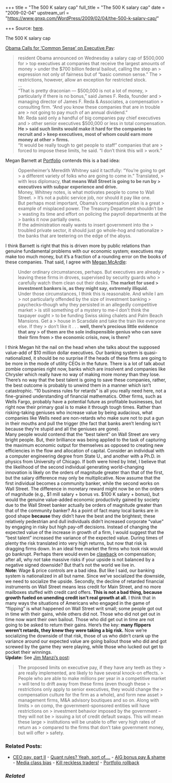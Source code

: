 +++
title = "The 500 K salary cap"
full_title = "The 500 K salary cap"
date = "2009-02-04"
upstream_url = "https://www.gnxp.com/WordPress/2009/02/04/the-500-k-salary-cap/"

+++
Source: [here](https://www.gnxp.com/WordPress/2009/02/04/the-500-k-salary-cap/).

The 500 K salary cap

[Obama Calls for ‘Common Sense’ on Executive Pay](http://www.nytimes.com/2009/02/05/us/politics/05pay.html?hp=&pagewanted=print):

> resident Obama announced on Wednesday a salary cap of \$500,000 for > top executives at companies that receive the largest amounts of money > under the \$700 billion federal bailout, calling the step an > expression not only of fairness but of “basic common sense.” The > restrictions, however, allow an exception for restricted stock.  
> …  
> “That is pretty draconian — \$500,000 is not a lot of money, > particularly if there is no bonus,” said James F. Reda, founder and > managing director of James F. Reda & Associates, a compensation > consulting firm. “And you know these companies that are in trouble are > not going to pay much of an annual dividend.”  
> Mr. Reda said only a handful of big companies pay chief executives and > other senior executives \$500,000 or less in total compensation. **He > said such limits would make it hard for the companies to recruit and > keep executives, most of whom could earn more money at other > firms.**  
> “It would be really tough to get people to staff” companies that are > forced to impose these limits, he said. “I don’t think this will > work.”

Megan Barnett at [Portfolio](http://www.portfolio.com/news-markets/top-5/2009/02/04/Banker-Pay-Caps-Bad-Idea) contends this is a bad idea:

> Oppenheimer’s Meredith Whitney said it tactfully: “You’re going to get > a different variety of folks who are going to come in.” Translated, > with less diplomacy, **that means Wall Street is going to be run by > executives with subpar experience and drive.**  
> Money, Whitney notes, is what motivates people to come to Wall Street. > It’s not a public service job, nor should it pay like one.  
> But perhaps most important, Obama’s compensation plan is a great > example of misplaced power. The Treasury Department shouldn’t be > wasting its time and effort on policing the payroll departments at the > banks it now partially owns.  
> If the administration really wants to insert government into the > troubled private sector, it should just go whole-hog and nationalize > the banks that are teetering on the edge of the abyss.

I think Barnett is right that this is driven more by public relations than genuine fundamental problems with our economic system; executives may make too much money, but it’s a fraction of a rounding error on the books of these companies. That said, I agree with [Megan McArdle](http://meganmcardle.theatlantic.com/archives/2009/02/wall_street_jobs_no_longer_a_l.php):

> Under ordinary circumstances, perhaps. But executives are already > leaving these firms in droves, supervised by security guards who > carefully watch them clean out their desks. **The market for used > investment bankers is, as they might say, extremely illiquid.**  
> Under those circumstances, I think this is reasonable. And while I am > not particularly offended by the size of investment banking > paychecks–though why they persisted in an allegedly competitive market > is still something of a mystery to me–I don’t think the taxpayer ought > to be funding Swiss skiing chalets and Palm Beach Mansions. Get a > house in Scarsdale and take the train like everyone else. If they > don’t like it . . . **well, there’s precious little evidence that any > of them are the sole indispensible genius who can save their firm from > the economic crisis, now, is there?**

I think Megan hit the nail on the head when she talks about the supposed value-add of \$10 million dollar executives. Our banking system is quasi-nationalized, it should be no surprise if the heads of these firms are going to be more in the mode of utility CEOs in the future. There is a lot of talk about zombie companies right now, banks which are insolvent and companies like Chrysler which really have no way of making more money than they lose. There’s no way that the best talent is going to save these companies, rather, the best outcome is probably to unwind them in a manner which isn’t catastrophic. “10 business rules for retards” is all you really need here, not a fine-grained understanding of financial mathematics. Other firms, such as Wells Fargo, probably have a potential future as profitable businesses, but right now their primary goal is to make it through tough times. Rather than risking-taking geniuses who increase value by being audacious, what companies like Wells need are non-retards who make sure not to put a gun in their mouths and pull the trigger (the fact that banks aren’t lending isn’t because they’re stupid and all the geniuses are gone).  
Many people would contend that the “best talent” on Wall Street are very bright people. But, their brilliance was being applied to the task of capturing the maximum economic output for themselves as opposed to creating new efficiencies in the flow and allocation of capital. Consider an individual with a computer engineering degree from State U., and another with a Ph.D. in physics from University of Chicago. If both were hired by Intel, I believe that the likelihood of the second individual generating world-changing innovation is likely on the orders of magnitude greater than that of the first, but the salary difference may only be multiplicative. Now assume that the first individual becomes a community banker, while the second works on Wall Street. The difference in monetary reward might now be on the orders of magnitude (e.g., \$1 mill salary + bonus vs. \$100 K salary + bonus), but would the genuine value-added economic productivity gained by society due to the Wall Street banker actually be orders of magnitude greater than that of the community banker? As a point of fact many local banks are in good shape **because** they didn’t have the best and the brightest; these relatively pedestrian and dull individuals didn’t increased corporate “value” by engaging in risky but high pay-off decisions. Instead of changing the expected value of the increase in growth of a firm, I would suggest that the “best talent” increased the variance of the expected value. During times of plenty the risk translated into very high returns, but now that risk is dragging firms down. In an ideal free market the firms who took risk would go bankrupt. Perhaps there would even be [clawback](http://bigpicture.typepad.com/comments/2008/09/ceo-clawback-pr.html) on compensation; after all, why *not* take massive risks if your upside is not balanced by a negative signed downside? But that’s not the world we live in.  
**Note:** Wage & price controls are a bad idea. But like I said, our banking system is nationalized in all but name. Since we’ve socialized the downside, we need to socialize the upside. Secondly, the decline of retarded financial instruments on Wall Street means less credit for Main Street, and no more mailboxes stuffed with credit card offers. **This is not a bad thing, because growth fueled on unending credit isn’t real growth at all.** I think that in many ways the situations of Americans who engaged in the game of “flipping” is what happened on Wall Street writ small; some people got out in time with their gains, while others did not. Those who did not get out in time now want their own bailout. Those who did get out in time are not going to be asked to return their gains. Here’s the key: **many flippers weren’t retards, they knew they were taking a big risk.** Now we’re socializing the downside of that risk, those of us who didn’t crank up the variance around our expected value are going bailout those who did and got screwed by the game they were playing, while those who lucked out get to pocket their winnings.  
**Update:** See [Jim Manzi’s post](http://theamericanscene.com/2009/02/04/limits-on-executive-comp-where-i-think-we-re-headed):

> The proposed limits on executive pay, if they have any teeth as they > are really implemented, are likely to have several knock-on effects. > People who are able to make millions per year in a competitive market > will tend to drift away from these firms (even though these > restrictions only apply to senior executives, they would change the > compensation culture for the firm as a whole), and form new asset > management firms, M&A advisory boutiques and so on. Along with limits > on comp, the government-sponsored entities will have restrictions on > investment behavior imposed by the government – they will not be > issuing a lot of credit default swaps. This will mean these large > institutions will be unable to offer very high rates of return as > compared to the firms that don’t take government money, but will offer > safety.

### Related Posts:

- [CEO pay, part
  II](https://www.gnxp.com/WordPress/2009/02/05/ceo-pay-part-ii/) - [Quant rules? Yeah, sort
  of....](https://www.gnxp.com/WordPress/2006/08/22/quant-rules-yeah-sort-of/) - [AIG bonus pay &
  shame](https://www.gnxp.com/WordPress/2009/03/16/aig-bonus-pay-shame/) - [Media class
  bias](https://www.gnxp.com/WordPress/2010/01/17/media-class-bias/) - [Kill reckless
  traders!](https://www.gnxp.com/WordPress/2009/02/09/kill-reckless-traders/) - [Portfolio
  rollback](https://www.gnxp.com/WordPress/2008/10/30/portfolio-rollback/)

### *Related*

[](https://www.addtoany.com/add_to/facebook?linkurl=https%3A%2F%2Fwww.gnxp.com%2FWordPress%2F2009%2F02%2F04%2Fthe-500-k-salary-cap%2F&linkname=The%20500%20K%20salary%20cap "Facebook")[](https://www.addtoany.com/add_to/twitter?linkurl=https%3A%2F%2Fwww.gnxp.com%2FWordPress%2F2009%2F02%2F04%2Fthe-500-k-salary-cap%2F&linkname=The%20500%20K%20salary%20cap "Twitter")[](https://www.addtoany.com/add_to/email?linkurl=https%3A%2F%2Fwww.gnxp.com%2FWordPress%2F2009%2F02%2F04%2Fthe-500-k-salary-cap%2F&linkname=The%20500%20K%20salary%20cap "Email")[](https://www.addtoany.com/share)
